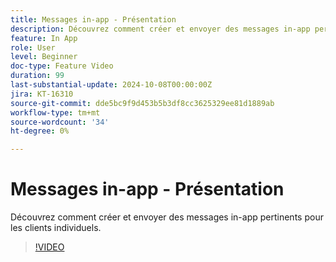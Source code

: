 ```yaml
---
title: Messages in-app - Présentation
description: Découvrez comment créer et envoyer des messages in-app pertinents pour les clients individuels.
feature: In App
role: User
level: Beginner
doc-type: Feature Video
duration: 99
last-substantial-update: 2024-10-08T00:00:00Z
jira: KT-16310
source-git-commit: dde5bc9f9d453b5b3df8cc3625329ee81d1889ab
workflow-type: tm+mt
source-wordcount: '34'
ht-degree: 0%

---
```



# Messages in-app - Présentation

Découvrez comment créer et envoyer des messages in-app pertinents pour les clients individuels.

>[!VIDEO](https://video.tv.adobe.com/v/3432677/?learn=on)
